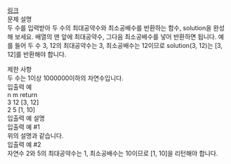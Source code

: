 <a href="https://programmers.co.kr/learn/courses/30/lessons/12940">링크</a><br>
문제 설명<br>
두 수를 입력받아 두 수의 최대공약수와 최소공배수를 반환하는 함수, solution을 완성해 보세요. 배열의 맨 앞에 최대공약수, 그다음 최소공배수를 넣어 반환하면 됩니다. 예를 들어 두 수 3, 12의 최대공약수는 3, 최소공배수는 12이므로 solution(3, 12)는 [3, 12]를 반환해야 합니다.

제한 사항<br>
두 수는 1이상 1000000이하의 자연수입니다.<br>
입출력 예<br>
n m return<br>
3 12 [3, 12]<br>
2 5 [1, 10]<br>
입출력 예 설명<br>
입출력 예 #1<br>
위의 설명과 같습니다.<br>
입출력 예 #2<br>
자연수 2와 5의 최대공약수는 1, 최소공배수는 10이므로 [1, 10]을 리턴해야 합니다.<br>
